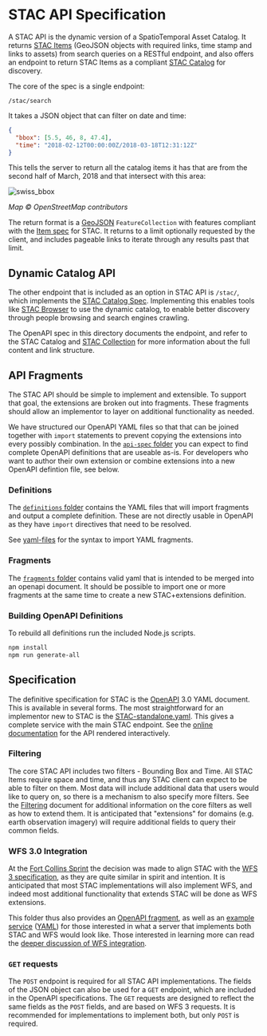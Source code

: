 # STAC API Specification

A STAC API is the dynamic version of a SpatioTemporal Asset Catalog. It returns [STAC Items](../item-spec/README.md)
(GeoJSON objects with required links, time stamp and links to assets) from search queries on a RESTful endpoint, and also
offers an endpoint to return STAC Items as a compliant [STAC Catalog](../catalog-spec/README.md) for discovery.

The core of the spec is a single endpoint:

```
/stac/search
```

It takes a JSON object that can filter on date and time:

```json
{
  "bbox": [5.5, 46, 8, 47.4],
  "time": "2018-02-12T00:00:00Z/2018-03-18T12:31:12Z"
}
```

This tells the server to return all the catalog items it has that are from the second half of March, 2018 and
that intersect with this area:

![swiss_bbox](https://user-images.githubusercontent.com/407017/38382405-b5e69344-38be-11e8-90dc-35738678356d.png)

_Map © OpenStreetMap contributors_

The return format is a [GeoJSON](http://geojson.org/) `FeatureCollection` with features compliant with the
[Item spec](../item-spec/README.md) for STAC. It returns to a limit optionally requested by the client, and includes
pageable links to iterate through any results past that limit.

## Dynamic Catalog API

The other endpoint that is included as an option in STAC API is `/stac/`, which implements the [STAC Catalog Spec](../catalog-spec/README.md).
Implementing this enables tools like
[STAC Browser](https://medium.com/@mojodna/a-stac-browser-348a60674061) to use the dynamic catalog, to enable better
discovery through people browsing and search engines crawling.

The OpenAPI spec in this directory documents the endpoint, and refer to the STAC Catalog and [STAC Collection](../collection-spec/README.md) for more information about the full content and link structure.

## API Fragments

The STAC API should be simple to implement and extensible. To support that goal, the extensions are broken out into fragments.
These fragments should allow an implementor to layer on additional functionality as needed.

We have structured our OpenAPI YAML files so that that can be joined together with `import` statements to prevent copying the
extensions into every possibly combination. In the [`api-spec` folder](.) you can expect to find complete OpenAPI definitions that are
useable as-is. For developers who want to author their own extension or combine extensions into a new OpenAPI defintion file, see below.

### Definitions

The [`definitions` folder](./definitions/) contains the YAML files that will import fragments and output a complete definition. These are not directly usable in OpenAPI as they have `import` directives that need to be resolved.

See [yaml-files](https://www.npmjs.com/package/yaml-files) for the syntax to import YAML fragments.

### Fragments

The [`fragments` folder](./fragments/) contains valid yaml that is intended to be merged into an openapi document. It should be possible to import one or more fragments at the same time to create a new STAC+extensions definition.

### Building OpenAPI Definitions

To rebuild all definitions run the included Node.js scripts.

```bash
npm install
npm run generate-all
```

## Specification

The definitive specification for STAC is the [OpenAPI](http://openapis.org/) 3.0 YAML document. This is available
in several forms. The most straightforward for an implementor new to STAC is the [STAC-standalone.yaml](STAC-standalone.yaml).
This gives a complete service with the main STAC endpoint. See the [online documentation](https://app.swaggerhub.com/apis/cholmesgeo/STAC-standalone/) for the API rendered interactively.

### Filtering

The core STAC API includes two filters - Bounding Box and Time. All STAC Items require space and time, and thus any STAC
client can expect to be able to filter on them. Most data will include additional data that users would like to query on,
so there is a mechanism to also specify more filters. See the [Filtering](filters.md) document for additional information
on the core filters as well as how to extend them. It is anticipated that "extensions" for domains (e.g. earth observation
imagery) will require additional fields to query their common fields.

### WFS 3.0 Integration

At the [Fort Collins Sprint](https://github.com/radiantearth/community-sprints/tree/master/03072018-ft-collins-co) the
decision was made to align STAC with the [WFS 3 specification](https://github.com/opengeospatial/WFS_FES), as
they are quite similar in spirit and intention. It is anticipated that most STAC implementations will also implement
WFS, and indeed most additional functionality that extends STAC will be done as WFS extensions.

This folder thus also provides an [OpenAPI fragment](STAC-fragment.yaml), as well as an [example service](https://app.swaggerhub.com/apis/cholmesgeo/STAC_WFS-example/) ([YAML](WFS3core+STAC.yaml))
for those interested in what a server that implements both STAC and WFS would look like. Those interested in learning more
can read the [deeper discussion of WFS integration](wfs-stac.md).

### `GET` requests

The `POST` endpoint is required for all STAC API implementations. The fields of the JSON object can also be used
for a `GET` endpoint, which are included in the OpenAPI specifications. The `GET` requests are designed to reflect the same
fields as the `POST` fields, and are based on WFS 3 requests. It is recommended for implementations to implement both, but
only `POST` is required.
